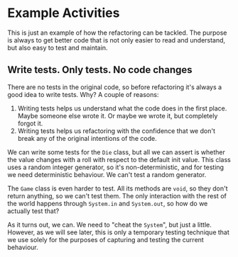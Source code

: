 # Example Activities

This is just an example of how the refactoring can be tackled.
The purpose is always to get better code that is not only easier to
read and understand, but also easy to test and maintain.

## Write tests. Only tests. No code changes
There are no tests in the original code, so before refactoring it's always
a good idea to write tests. Why? A couple of reasons:
1. Writing tests helps us understand what the code does in the first place.
Maybe someone else wrote it. Or maybe we wrote it, but completely forgot it.
1. Writing tests helps us refactoring with the confidence that we don't break
any of the original intentions of the code.

We can write some tests for the `Die` class, but all we can assert is whether
the value changes with a roll with respect to the default init value.
This class uses a random integer generator, so it's non-deterministic, and for
testing we need deterministic behaviour. We can't test a random generator.

The `Game` class is even harder to test. All its methods are `void`, so they
don't return anything, so we can't test them. The only interaction with the
rest of the world happens through `System.in` and `System.out`, so how do we
actually test that?

As it turns out, we can. We need to "cheat the `System`", but just a little. 
However, as we will see later, this is only a temporary testing technique that 
we use solely for the purposes of capturing and testing the current behaviour.

